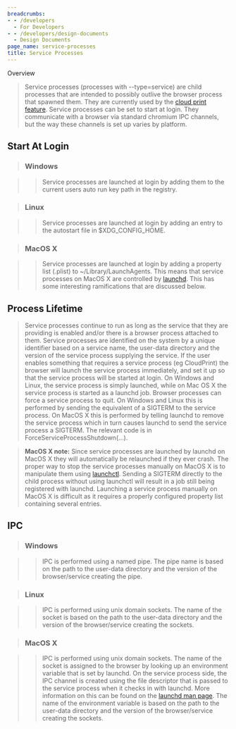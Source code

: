 ```yaml
---
breadcrumbs:
- - /developers
  - For Developers
- - /developers/design-documents
  - Design Documents
page_name: service-processes
title: Service Processes
---
```


Overview

> Service processes (processes with --type=service) are child processes that are
> intended to possibly outlive the browser process that spawned them. They are
> currently used by the [cloud print
> feature](/developers/design-documents/google-cloud-print-proxy-design).
> Service processes can be set to start at login. They communicate with a
> browser via standard chromium IPC channels, but the way these channels is set
> up varies by platform.

## Start At Login

> ### Windows

> > Service processes are launched at login by adding them to the current users
> > auto run key path in the registry.

> ### Linux

> > Service processes are launched at login by adding an entry to the autostart
> > file in $XDG_CONFIG_HOME.

> ### MacOS X

> > Service processes are launched at login by adding a property list (.plist)
> > to ~/Library/LaunchAgents. This means that service processes on MacOS X are
> > controlled by [launchd](http://www.afp548.com/article.php). This has some
> > interesting ramifications that are discussed below.

## Process Lifetime

> Service processes continue to run as long as the service that they are
> providing is enabled and/or there is a browser process attached to them.
> Service processes are identified on the system by a unique identifier based on
> a service name, the user-data directory and the version of the service process
> supplying the service. If the user enables something that requires a service
> process (eg CloudPrint) the browser will launch the service process
> immediately, and set it up so that the service process will be started at
> login. On Windows and Linux, the service process is simply launched, while on
> Mac OS X the service process is started as a launchd job. Browser processes
> can force a service process to quit. On Windows and Linux this is performed by
> sending the equivalent of a SIGTERM to the service process. On MacOS X this is
> performed by telling launchd to remove the service process which in turn
> causes launchd to send the service process a SIGTERM. The relevant code is in
> ForceServiceProcessShutdown(...).

> **MacOS X note:** Since service processes are launched by launchd on MacOS X
> they will automatically be relaunched if they ever crash. The proper way to
> stop the service processes manually on MacOS X is to manipulate them using
> [launchctl](http://developer.apple.com/library/mac/#documentation/Darwin/Reference/ManPages/man1/launchctl.1.html).
> Sending a SIGTERM directly to the child process without using launchctl will
> result in a job still being registered with launchd. Launching a service
> process manually on MacOS X is difficult as it requires a properly configured
> property list containing several entries.

## IPC

> ### Windows

> > IPC is performed using a named pipe. The pipe name is based on the path to
> > the user-data directory and the version of the browser/service creating the
> > pipe.

> ### Linux

> > IPC is performed using unix domain sockets. The name of the socket is based
> > on the path to the user-data directory and the version of the
> > browser/service creating the sockets.

> ### MacOS X

> > IPC is performed using unix domain sockets. The name of the socket is
> > assigned to the browser by looking up an environment variable that is set by
> > launchd. On the service process side, the IPC channel is created using the
> > file descriptor that is passed to the service process when it checks in with
> > launchd. More information on this can be found on the [launchd man
> > page](http://developer.apple.com/library/mac/#documentation/Darwin/Reference/ManPages/man5/launchd.plist.5.html).
> > The name of the environment variable is based on the path to the user-data
> > directory and the version of the browser/service creating the sockets.